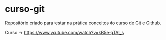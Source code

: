# curso-git
Repositório criado para testar na prática conceitos do curso de Git e Github.

Curso -> https://www.youtube.com/watch?v=kB5e-gTAl_s

